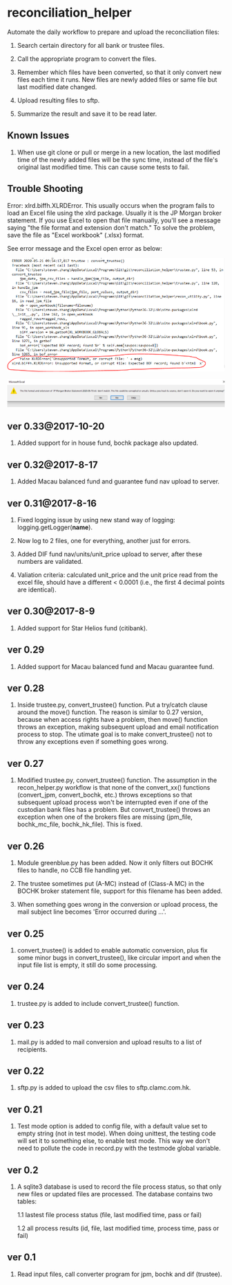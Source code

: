 # reconciliation_helper

Automate the daily workflow to prepare and upload the reconciliation files:

1. Search certain directory for all bank or trustee files.

2. Call the appropriate program to convert the files.

3. Remember which files have been converted, so that it only convert new files each time it runs. New files are newly added files or same file but last modified date changed.

4. Upload resulting files to sftp.

5. Summarize the result and save it to be read later.



## Known Issues

1. When use git clone or pull or merge in a new location, the last modified time of the newly added files will be the sync time, instead of the file's original last modified time. This can cause some tests to fail.



## Trouble Shooting

Error: xlrd.biffh.XLRDError. This usually occurs when the program fails to load an Excel file using the xlrd package. Usually it is the JP Morgan broker statement. If you use Excel to open that file manually, you'll see a message saying "the file format and extension don't match." To solve the problem, save the file as "Excel workbook" (.xlsx) format. 

See error message and the Excel open error as below:

![image of program error](images/readfile_error.PNG)

![image of excel error](images/JPM_file_error.PNG)



## ver 0.33@2017-10-20

1. Added support for in house fund, bochk package also updated.



## ver 0.32@2017-8-17

1. Added Macau balanced fund and guarantee fund nav upload to server.




## ver 0.31@2017-8-16

1. Fixed logging issue by using new stand way of logging: logging.getLogger(__name__).

2. Now log to 2 files, one for everything, another just for errors.

3. Added DIF fund nav/units/unit_price upload to server, after these numbers are validated.

4. Valiation criteria: calculated unit_price and the unit price read from the excel file, should have a different < 0.0001 (i.e., the first 4 decimal points are identical).




## ver 0.30@2017-8-9

1. Added support for Star Helios fund (citibank).




## ver 0.29

1. Added support for Macau balanced fund and Macau guarantee fund.




## ver 0.28

1. Inside trustee.py, convert_trustee() function. Put a try/catch clause around the move() function. The reason is similar to 0.27 version, because when access rights have a problem, then move() function throws an exception, making subsequent upload and email notification process to stop. The utimate goal is to make convert_trustee() not to throw any exceptions even if something goes wrong.



## ver 0.27

1. Modified trustee.py, convert_trustee() function. The assumption in the recon_helper.py workflow is that none of the convert_xx() functions (convert_jpm, convert_bochk, etc.) throws exceptions so that subsequent upload process won't be interrupted even if one of the custodian bank files has a problem. But convert_trustee() throws an exception when one of the brokers files are missing (jpm_file, bochk_mc_file, bochk_hk_file). This is fixed.




## ver 0.26

1. Module greenblue.py has been added. Now it only filters out BOCHK files to handle, no CCB file handling yet.

2. The trustee sometimes put (A-MC) instead of (Class-A MC) in the BOCHK broker statement file, support for this filename has been added.

3. When something goes wrong in the conversion or upload process, the mail subject line becomes 'Error occurred during ...'.




## ver 0.25
1. convert_trustee() is added to enable automatic conversion, plus fix some minor bugs in convert_trustee(), like circular import and when the input file list is empty, it still do some processing.




## ver 0.24
1. trustee.py is added to include convert_trustee() function. 



## ver 0.23
1. mail.py is added to mail conversion and upload results to a list of recipients.



## ver 0.22
1. sftp.py is added to upload the csv files to sftp.clamc.com.hk.



## ver 0.21

1. Test mode option is added to config file, with a default value set to empty string (not in test mode). When doing unittest, the testing code will set it to something else, to enable test mode. This way we don't need to pollute the code in record.py with the testmode global variable.




## ver 0.2
1. A sqlite3 database is used to record the file process status, so that only new files or updated files are processed. The database contains two tables:
	
	1.1 lastest file process status (file, last modified time, pass or fail)

	1.2 all process results (id, file, last modified time, process time, pass or fail)




## ver 0.1

1. Read input files, call converter program for jpm, bochk and dif (trustee).




